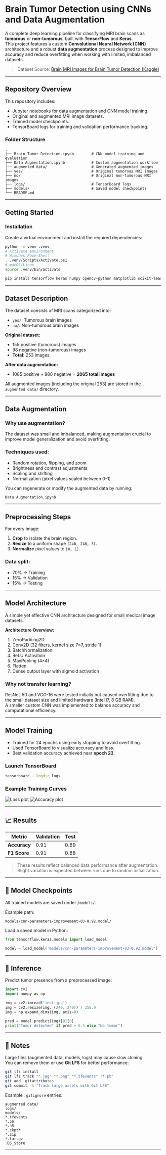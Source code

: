 #  Brain Tumor Detection using CNNs and Data Augmentation

A complete deep learning pipeline for classifying MRI brain scans as **tumorous** or **non-tumorous**, built with **TensorFlow** and **Keras**.  
This project features a custom **Convolutional Neural Network (CNN)** architecture and a robust **data augmentation** process designed to improve accuracy and reduce overfitting when working with limited, imbalanced datasets.

> Dataset Source: [Brain MRI Images for Brain Tumor Detection (Kaggle)](https://www.kaggle.com/navoneel/brain-mri-images-for-brain-tumor-detection)

---

##  Repository Overview

This repository includes:
- Jupyter notebooks for data augmentation and CNN model training.
- Original and augmented MRI image datasets.
- Trained model checkpoints.
- TensorBoard logs for training and validation performance tracking.

### Folder Structure
```
.
├── Brain Tumor Detection.ipynb        # CNN model training and evaluation
├── Data Augmentation.ipynb            # Custom augmentation workflow
├── augmented data/                    # Generated augmented images
├── yes/                               # Original tumorous MRI images
├── no/                                # Original non-tumorous MRI images
├── logs/                              # TensorBoard logs
├── models/                            # Saved model checkpoints
└── README.md
```

---

## Getting Started
### Installation

Create a virtual environment and install the required dependencies:

```bash
python -m venv .venv
# Activate environment
# Windows PowerShell
. .venv/Scripts/Activate.ps1
# macOS/Linux
source .venv/bin/activate

pip install tensorflow keras numpy opencv-python matplotlib scikit-learn pillow
```

---

## Dataset Description

The dataset consists of MRI scans categorized into:
- `yes/`: Tumorous brain images  
- `no/`: Non-tumorous brain images  

**Original dataset:**
- 155 positive (tumorous) images  
- 98 negative (non-tumorous) images  
- **Total:** 253 images  

**After data augmentation:**
- 1085 positive + 980 negative = **2065 total images**  

All augmented images (including the original 253) are stored in the `augmented data/` directory.

---

##  Data Augmentation

### Why use augmentation?
The dataset was small and imbalanced, making augmentation crucial to improve model generalization and avoid overfitting.

### Techniques used:
- Random rotation, flipping, and zoom  
- Brightness and contrast adjustments  
- Scaling and shifting  
- Normalization (pixel values scaled between 0–1)

You can regenerate or modify the augmented data by running:
```
Data Augmentation.ipynb
```

---

## Preprocessing Steps

For every image:
1. **Crop** to isolate the brain region.  
2. **Resize** to a uniform shape `(240, 240, 3)`.  
3. **Normalize** pixel values to `[0, 1]`.  

### Data split:
- 70% → Training  
- 15% → Validation  
- 15% → Testing  

---

## Model Architecture

A simple yet effective CNN architecture designed for small medical image datasets.

**Architecture Overview:**
1. ZeroPadding2D  
2. Conv2D (32 filters, kernel size 7×7, stride 1)  
3. BatchNormalization  
4. ReLU Activation  
5. MaxPooling (4×4)  
6. Flatten  
7. Dense output layer with sigmoid activation  

### Why not transfer learning?
ResNet-50 and VGG-16 were tested initially but caused overfitting due to the small dataset size and limited hardware (Intel i7, 8 GB RAM).  
A smaller custom CNN was implemented to balance accuracy and computational efficiency.

---

## Model Training

- Trained for 24 epochs using early stopping to avoid overfitting.  
- Used TensorBoard to visualize accuracy and loss.  
- Best validation accuracy achieved near **epoch 23**.

### Launch TensorBoard
```bash
tensorboard --logdir logs
```

### Example Training Curves
![Loss plot](Loss.png)
![Accuracy plot](Accuracy.png)

---

## 📈 Results

| Metric | Validation | Test |
|--------|-------------|------|
| **Accuracy** | 0.91 | 0.89 |
| **F1 Score** | 0.91 | 0.88 |

> These results reflect balanced data performance after augmentation.  
> Slight variation is expected between runs due to random initialization.

---

## 💾 Model Checkpoints

All trained models are saved under `/models/`.

Example path:
```
models/cnn-parameters-improvement-03-0.92.model/
```

Load a saved model in Python:

```python
from tensorflow.keras.models import load_model

model = load_model('models/cnn-parameters-improvement-03-0.92.model')
```

---

## 🧪 Inference

Predict tumor presence from a preprocessed image:

```python
import cv2
import numpy as np

img = cv2.imread('test.jpg')
img = cv2.resize(img, (240, 240)) / 255.0
img = np.expand_dims(img, axis=0)

pred = model.predict(img)[0][0]
print("Tumor detected" if pred > 0.5 else "No tumor")
```

---

## 🧾 Notes

Large files (augmented data, models, logs) may cause slow cloning.  
You can remove them or use **Git LFS** for better performance:

```bash
git lfs install
git lfs track "*.jpg" "*.png" "*.tfevents" "*.pb"
git add .gitattributes
git commit -m "Track large assets with Git LFS"
```

Example `.gitignore` entries:

```
augmented data/
logs/
models/
*.tfevents
*.pb
*.h5
*.ckpt*
*.zip
*.tar.gz
.DS_Store
```

---